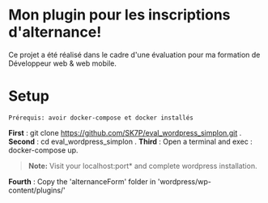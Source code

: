 # Mon plugin pour les inscriptions d'alternance!

Ce projet a été réalisé dans le cadre d'une évaluation pour ma formation de Développeur web & web mobile.

# Setup

    Prérequis: avoir docker-compose et docker installés

**First** : git clone https://github.com/SK7P/eval_wordpress_simplon.git .
**Second** : cd eval_wordpress_simplon .
**Third** : Open a terminal and exec : docker-compose up.

> **Note:** Visit your localhost:port\* and complete wordpress installation.

**Fourth** : Copy the 'alternanceForm' folder in 'wordpress/wp-content/plugins/'
